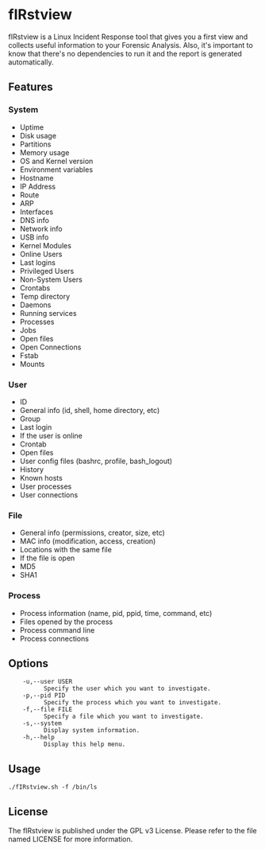# fIRstview

fIRstview is a Linux Incident Response tool that gives you a first view and collects useful information to your Forensic Analysis. Also, it's important to know that there's no dependencies to run it and the report is generated automatically.

## **Features**

### System

- Uptime
- Disk usage
- Partitions
- Memory usage
- OS and Kernel version
- Environment variables
- Hostname
- IP Address
- Route
- ARP
- Interfaces
- DNS info
- Network info
- USB info
- Kernel Modules
- Online Users
- Last logins
- Privileged Users
- Non-System Users
- Crontabs
- Temp directory
- Daemons
- Running services
- Processes
- Jobs
- Open files
- Open Connections
- Fstab
- Mounts

### User

- ID
- General info (id, shell, home directory, etc)
- Group
- Last login
- If the user is online
- Crontab
- Open files
- User config files (bashrc, profile, bash_logout)
- History
- Known hosts
- User processes
- User connections

### File

- General info (permissions, creator, size, etc)
- MAC info (modification, access, creation)
- Locations with the same file
- If the file is open
- MD5
- SHA1

### Process

- Process information (name, pid, ppid, time, command, etc)
- Files opened by the process
- Process command line
- Process connections

## **Options**

```
    -u,--user USER     
          Specify the user which you want to investigate.
    -p,--pid PID      
          Specify the process which you want to investigate.
    -f,--file FILE
          Specify a file which you want to investigate.
    -s,--system
          Display system information.
    -h,--help          
          Display this help menu.
```

## **Usage**

```
./fIRstview.sh -f /bin/ls
```

## **License**

The fIRstview is published under the GPL v3 License. Please refer to the file named LICENSE for more information.
